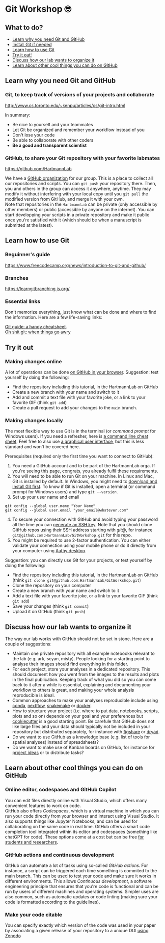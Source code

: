 # Git Workshop 🤓

## What to do?

* [Learn why you need Git and GitHub](#learn-why-you-need-git-and-gitHub)
* [Install Git if needed](#install-git-if-needed)
* [Learn how to use Git](#learn-how-to-use-git)
* [Try it out!](#try-it-out)
* [Discuss how our lab wants to organize it](#discuss-how-out-lab-wants-to-organize)
* [Learn about other cool things you can do on GitHub](#learn-about-other-cool-things-you-can-do-on-github)

## Learn why you need Git and GitHub

### Git, to keep track of versions of your projects and collaborate

http://www.cs.toronto.edu/~kenpu/articles/cs/git-intro.html

In summary:

* Be nice to yourself and your teammates
* Let Git be organized and remember your workflow instead of you
* Don't lose your code
* Be able to collaborate with other coders
* **Be a good and transparent scientist**

### GitHub, to share your Git repository with your favorite labmates

https://github.com/HartmannLab

We have a [GitHub organization](https://github.com/HartmannLab) for our group. This is a place to collect all our repositories and scripts. You can `git push` your repository there. Then, you and others in the group can access it anywhere, anytime. They may modify it without interfering with your local copy until you `git pull` the modified version from GitHub, and merge it with your own.  
Note that repositories in the `HartmannLab` can be private (only accessible by other members) or public (accessible by anyone on the internet). You can start developping your scripts in a private repository and make it public once you're satisfied with it (which should be when a manuscript is submitted at the latest).


## Learn how to use Git


### Beguinner's guide

https://www.freecodecamp.org/news/introduction-to-git-and-github/

### Branches

https://learngitbranching.js.org/

### Essential links

Don't memorize everything, just know what can be done and where to find the information. Here are a few life-saving links:

[Git guide: a handy cheatsheet](http://rogerdudler.github.io/git-guide/).  
[Oh shit git: when things go awry](https://ohshitgit.com/)


## Try it out


### Making changes online
A lot of operations can be done [on GitHub in your browser](https://docs.github.com/en/get-started/quickstart/hello-world).
Suggestion: test yourself by doing the following:

* Find the repository including this tutorial, in the HartmannLab on GitHub
* Create a new branch with your name and switch to it
* Add and commit a text file with your favorite joke, or a link to your favorite GIF (think `git add`)
* Create a pull request to add your changes to the `main` branch. 

### Making changes locally
The most flexible way to use Git is in the terminal (or *command prompt* for Windows users). If you need a refresher, here is [a command line cheat sheet](https://www.git-tower.com/blog/command-line-cheat-sheet/). Feel free to also use [a graphical user interface](https://www.hostinger.com/tutorials/best-git-gui-clients), but this is less standard and won't be covered here.  

Prerequisites (required only the first time you want to connect to GitHub):

1) You need a GitHub account and to be part of the HartmannLab orga. If you're seeing this page, congrats, you already fulfil these requirements.    
2) You will need to be able to run Git on your machine. In Linux and Mac, Git is installed by default. In Windows, you might need to [download and install Git first](https://docs.github.com/en/get-started/quickstart/set-up-git#setting-up-git). To know if Git is installed, open a terminal (or command prompt for Windows users) and type `git --version`.
3) Set up your user name and email 
``` 
git config --global user.name "Your Name"
git config --global user.email "your_email@whatever.com"
``` 
4) To secure your connection with GitHub and avoid typing your password all the time you can [generate an SSH key](https://docs.github.com/en/authentication/connecting-to-github-with-ssh). Note that you should clone GitHub repos using their SSH address starting with *git@*, for instance `git@github.com:HartmannLab/GitWorkshop.git` for this repo. 
5) You might be required to use 2-factor authentication. You can either validate your connection using your mobile phone or do it directly from your computer using [Authy desktop](https://authy.com/).

Suggestion: you can directly use Git for your projects, or test yourself by doing the following:

* Find the repository including this tutorial, in the HartmannLab on GitHub (think `git clone git@github.com:HartmannLab/GitWorkshop.git`)
* Clone the repository on your computer
* Create a new branch with your name and switch to it
* Add a text file with your favorite joke, or a link to your favorite GIF (think `git add`)
* Save your changes (think `git commit`)
* Upload it on GitHub (think `git push`)


## Discuss how our lab wants to organize it

The way our lab works with GitHub should not be set in stone. Here are a couple of suggestions:  

* Maintain one private repository with all example notebooks relevant to the lab (e.g. ark, scyan, misty). People looking for a starting point to analyse their images should find everything in this folder. 
* For each project, store your analyses in a dedicated repository. This should document how you went from the images to the results and plots in the final publication. Keeping track of what you did so you can come back to it after a while is essential, explaining and documenting your workflow to others is great, and making your whole analysis reproducible is ideal.
* Common approaches to make your analyses reproducible include using [conda](https://docs.conda.io/en/latest/), [nextflow](https://www.nextflow.io/), [snakemake](https://snakemake.readthedocs.io/en/stable/) or [docker](https://www.docker.com/). 
* How to structure your project (i.e. where to put data, notebooks, scripts, plots and so on) depends on your goal and your preferences but [cookiecutter](https://github.com/cookiecutter/cookiecutter) is a good starting point. Be carefule that GitHub does not like large files and your data should typically not be included in your repository but distributed separately, for instance with [figshare](https://figshare.com/) or [dryad](https://datadryad.org/stash).
* Do we want to use GitHub as a knowledge base (e.g. list of tools for spatial analyses) instead of spreadsheets?
* Do we want to make use of Kanban boards on GitHub, for instance for [project ideas](https://github.com/orgs/HartmannLab/projects/1) or to distribute tasks?


## Learn about other cool things you can do on GitHub

### Online editor, codespaces and GitHub Copilot
You can edit files directly online with Visual Studio, which offers many convenient features to work on code.  
GitHub also offers *Codespaces*, which is a virtual machine in which you can run your code directly from your browser and interact using Visual Studio. It also supports things like Jupyter Notebooks, and can be used for collaborating on the same code in real time. GitHub offers a smart code completion tool integrated within its editor and codespaces (something like chatGPT for code). These options come at a cost but can be free [for students and researchers](https://education.github.com/).


### GitHub actions and continuous development
GitHub can automate a lot of tasks using so-called *GitHub actions*. For instance, a script can be triggered each time something is commited to the main branch. This can be used to test your code and make sure it works in different environments. This allows *Continuous development*, a software engineering principle that ensures that you're code is functional and can be run by users of different machines and operating systems. Simpler uses are also common, such as automatic updates or code linting (making sure your code is formatted according to the guidelines).

### Make your code citable
You can specify exactly which version of the code was used in your paper by associating a given release of your repository to a unique DOI [using Zenodo](https://zenodo.org/)
